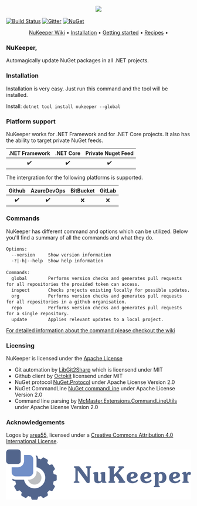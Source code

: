 <p align="center"><img src="./assets/NuKeeperTopBar.jpg"></p>


[![Build Status](https://travis-ci.org/NuKeeperDotNet/NuKeeper.svg?branch=master)](https://travis-ci.org/NuKeeperDotNet/NuKeeper/)
[![Gitter](https://img.shields.io/gitter/room/NuKeeperDotNet/Lobby.js.svg?maxAge=2592000)](https://gitter.im/NuKeeperDotNet/Lobby)
[![NuGet](https://img.shields.io/nuget/v/NuKeeper.svg?maxAge=3600)](https://www.nuget.org/packages/NuKeeper/)   
<p align="center">
  <a href="https://github.com/NuKeeperDotNet/NuKeeper/wiki">NuKeeper Wiki</a> •
  <a href="https://github.com/NuKeeperDotNet/NuKeeper/wiki/Getting-Started#getting-nukeeper">Installation</a> •
  <a href="https://github.com/NuKeeperDotNet/NuKeeper/wiki/Getting-Started">Getting started</a> •
  <a href="https://github.com/NuKeeperDotNet/NuKeeper/wiki/Recipes">Recipes</a> •
</p>

### NuKeeper, 

Automagically update NuGet packages in all .NET projects.

### Installation

Installation is very easy. Just run this command and the tool will be installed. 

Install: `dotnet tool install nukeeper --global`

### Platform support

NuKeeper works for .NET Framework and for .NET Core projects. It also has the ability to target private NuGet feeds.

| .NET Framework     |     .NET Core      |    Private Nuget Feed    |
|:------------------:|:------------------:|:------------------------:| 
| :heavy_check_mark: | :heavy_check_mark: |     :heavy_check_mark:   |

The intergration for the following platforms is supported.

|     Github         |     AzureDevOps    |      BitBucket     |       GitLab        |
|:------------------:|:------------------:|:------------------:| :------------------:| 
| :heavy_check_mark: | :heavy_check_mark: |        :x:         |         :x:         |

### Commands

NuKeeper has different command and options which can be utilized. Below you'll find a summary of all the commands and what they do.

```
Options:
  --version     Show version information
  -?|-h|--help  Show help information

Commands:
  global        Performs version checks and generates pull requests for all repositories the provided token can access.
  inspect       Checks projects existing locally for possible updates.
  org           Performs version checks and generates pull requests for all repositories in a github organisation.
  repo          Performs version checks and generates pull requests for a single repository.
  update        Applies relevant updates to a local project.
```

[For detailed information about the command please checkout the wiki](https://github.com/NuKeeperDotNet/NuKeeper/wiki) 

### Licensing

NuKeeper is licensed under the [Apache License](http://opensource.org/licenses/apache.html)

* Git automation by [LibGit2Sharp](https://github.com/libgit2/libgit2sharp/) which is licensend under MIT  
* Github client by [Octokit](https://github.com/octokit/octokit.net) licensend under MIT  
* NuGet protocol [NuGet.Protocol](https://github.com/NuGet/NuGet.Client) under Apache License Version 2.0
* NuGet CommandLine [NuGet commandLine](https://github.com/NuGet/NuGet.Client) under Apache License Version 2.0
* Command line parsing by [McMaster.Extensions.CommandLineUtils](https://github.com/natemcmaster/CommandLineUtils) under Apache License Version 2.0

### Acknowledgements

Logos by [area55](https://github.com/area55git), licensed under a [Creative Commons Attribution 4.0 International License](https://creativecommons.org/licenses/by/4.0/).


<p align="center">
  <img src="https://github.com/NuKeeperDotNet/NuKeeper/blob/master/assets/Footer.svg" />
</p>
